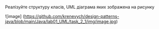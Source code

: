 Реалізуйте структуру класів, UML діаграма яких зображена на рисунку

![image]
(https://github.com/krenevych/design-patterns-java/blob/main/Java/lab01_UML/task_2_1/img/image.jpg)